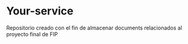 # Your-service
Repositorio creado con el fin de almacenar documents relacionados al proyecto final de FIP

